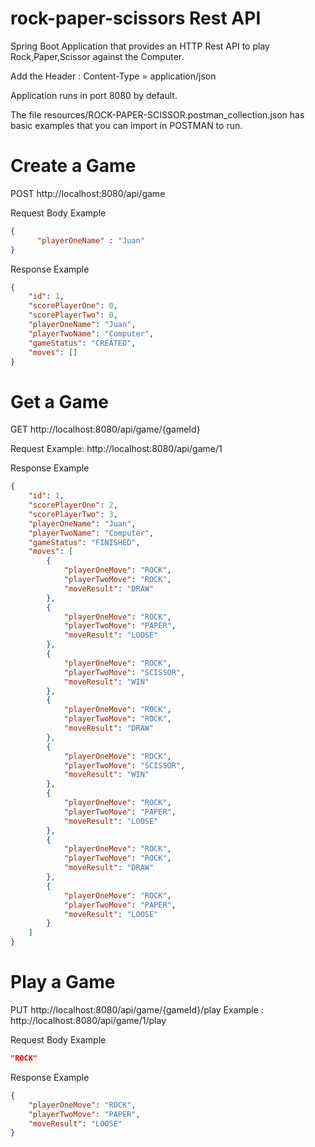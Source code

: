 # rock-paper-scissors Rest API

Spring Boot Application that provides an HTTP Rest API to play Rock,Paper,Scissor against the Computer. 

Add the Header : Content-Type = application/json

Application runs in port 8080 by default.

The file resources/ROCK-PAPER-SCISSOR.postman_collection.json has basic examples that you can import in POSTMAN to run.

# Create a Game

POST http://localhost:8080/api/game

Request Body Example
```json
{
	  "playerOneName" : "Juan" 
}
```

Response Example

```json
{
    "id": 1,
    "scorePlayerOne": 0,
    "scorePlayerTwo": 0,
    "playerOneName": "Juan",
    "playerTwoName": "Computer",
    "gameStatus": "CREATED",
    "moves": []
}
```

# Get a Game
GET http://localhost:8080/api/game/{gameId}

Request Example: http://localhost:8080/api/game/1


Response Example
```json
{
    "id": 1,
    "scorePlayerOne": 2,
    "scorePlayerTwo": 3,
    "playerOneName": "Juan",
    "playerTwoName": "Computer",
    "gameStatus": "FINISHED",
    "moves": [
        {
            "playerOneMove": "ROCK",
            "playerTwoMove": "ROCK",
            "moveResult": "DRAW"
        },
        {
            "playerOneMove": "ROCK",
            "playerTwoMove": "PAPER",
            "moveResult": "LOOSE"
        },
        {
            "playerOneMove": "ROCK",
            "playerTwoMove": "SCISSOR",
            "moveResult": "WIN"
        },
        {
            "playerOneMove": "ROCK",
            "playerTwoMove": "ROCK",
            "moveResult": "DRAW"
        },
        {
            "playerOneMove": "ROCK",
            "playerTwoMove": "SCISSOR",
            "moveResult": "WIN"
        },
        {
            "playerOneMove": "ROCK",
            "playerTwoMove": "PAPER",
            "moveResult": "LOOSE"
        },
        {
            "playerOneMove": "ROCK",
            "playerTwoMove": "ROCK",
            "moveResult": "DRAW"
        },
        {
            "playerOneMove": "ROCK",
            "playerTwoMove": "PAPER",
            "moveResult": "LOOSE"
        }
    ]
}
```

# Play a Game
PUT http://localhost:8080/api/game/{gameId}/play
Example : http://localhost:8080/api/game/1/play


Request Body Example
```json
"ROCK"
```

Response Example
```json
{
    "playerOneMove": "ROCK",
    "playerTwoMove": "PAPER",
    "moveResult": "LOOSE"
}
```

